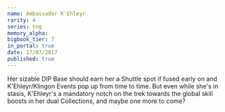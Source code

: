 ```yaml
---
name: Ambassador K'Ehleyr
rarity: 4
series: tng
memory_alpha:
bigbook_tier: 7
in_portal: true
date: 17/07/2017
published: true
---
```


Her sizable DIP Base should earn her a Shuttle spot if fused early on and K'Ehleyr/Klingon Events pop up from time to time. But even while she's in stasis, K'Ehleyr's a mandatory notch on the trek towards the global skill boosts in her dual Collections, and maybe one more to come?
